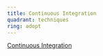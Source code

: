 ```yaml
---
title: Continuous Integration
quadrant: techniques
ring: adopt
---
```


[Continuous Integration](https://en.wikipedia.org/wiki/Continuous_integration)

